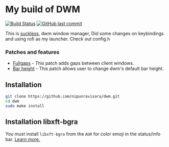 # My build of DWM

[![Build Status](https://travis-ci.org/joemccann/dillinger.svg?branch=master)](https://travis-ci.org/joemccann/dillinger) [![GitHub last commit](https://img.shields.io/github/last-commit/google/skia.svg?style=flat)](https://github.com/nipunravisara/dwm)

This is [suckless](https://dwm.suckless.org), dwm window manager, Did some changes on keybindings and using rofi as my launcher. Check out config.h

### Patches and features

- [Fullgaps](https://dwm.suckless.org/patches/fullgaps/) - This patch adds gaps between client windows.
- [Bar height](https://dwm.suckless.org/patches/bar_height/) - This patch allows user to change dwm's default bar height.

## Installation

```sh
git clone https://github.com/nipunravisara/dwm.git
cd dwm
sudo make install
```

## Installation libxft-bgra

You must install `libxft-bgra` from the `AUR` for color emoji in the status/info bar. [Learn more.](https://www.youtube.com/watch?v=0QkByBugq_4)

